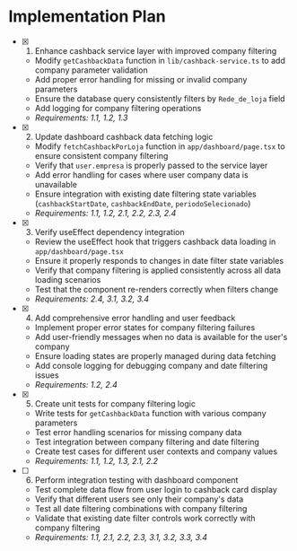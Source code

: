 # Implementation Plan

- [x] 1. Enhance cashback service layer with improved company filtering


  - Modify `getCashbackData` function in `lib/cashback-service.ts` to add company parameter validation
  - Add proper error handling for missing or invalid company parameters
  - Ensure the database query consistently filters by `Rede_de_loja` field
  - Add logging for company filtering operations
  - _Requirements: 1.1, 1.2, 1.3_

- [x] 2. Update dashboard cashback data fetching logic


  - Modify `fetchCashbackPorLoja` function in `app/dashboard/page.tsx` to ensure consistent company filtering
  - Verify that `user.empresa` is properly passed to the service layer
  - Add error handling for cases where user company data is unavailable
  - Ensure integration with existing date filtering state variables (`cashbackStartDate`, `cashbackEndDate`, `periodoSelecionado`)
  - _Requirements: 1.1, 1.2, 2.1, 2.2, 2.3, 2.4_

- [x] 3. Verify useEffect dependency integration


  - Review the useEffect hook that triggers cashback data loading in `app/dashboard/page.tsx`
  - Ensure it properly responds to changes in date filter state variables
  - Verify that company filtering is applied consistently across all data loading scenarios
  - Test that the component re-renders correctly when filters change
  - _Requirements: 2.4, 3.1, 3.2, 3.4_

- [x] 4. Add comprehensive error handling and user feedback


  - Implement proper error states for company filtering failures
  - Add user-friendly messages when no data is available for the user's company
  - Ensure loading states are properly managed during data fetching
  - Add console logging for debugging company and date filtering issues
  - _Requirements: 1.2, 2.4_

- [x] 5. Create unit tests for company filtering logic




  - Write tests for `getCashbackData` function with various company parameters
  - Test error handling scenarios for missing company data
  - Test integration between company filtering and date filtering
  - Create test cases for different user contexts and company values
  - _Requirements: 1.1, 1.2, 1.3, 2.1, 2.2_

- [ ] 6. Perform integration testing with dashboard component
  - Test complete data flow from user login to cashback card display
  - Verify that different users see only their company's data
  - Test all date filtering combinations with company filtering
  - Validate that existing date filter controls work correctly with company filtering
  - _Requirements: 1.1, 2.1, 2.2, 2.3, 3.1, 3.2, 3.3, 3.4_